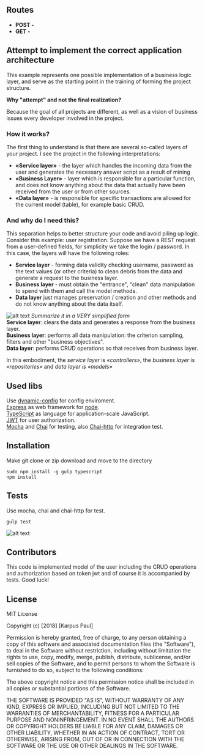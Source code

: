 ## Routes

- **POST -** 
- **GET  -** 
 
## Attempt to implement the correct application architecture
This example represents one possible implementation of a business logic layer, and serve as the starting point in the training of forming the project structure.

**Why "attempt" and not the final realization?**

Because the goal of all projects are different, as well as a vision of business issues every developer involved in the project.

### How it works?

The first thing to understand is that there are several so-called layers of your project. I see the project in the following interpretations:
- **«Service layer»** - the layer which handles the incoming data from the user and generates the necessary answer script as a result of mining
- **«Business Layer»** - layer which is responsible for a particular function, and does not know anything about the data that actually have been received from the user or from other sources.
- **«Data layer»** - is responsible for specific transactions are allowed for the current model (table), for example basic CRUD.

### And why do I need this?
This separation helps to better structure your code and avoid piling up logic. 
Consider this example: user registration. Suppose we have a REST request from a user-defined fields, for simplicity we take the login / password. In this case, the layers will have the following roles: 
- **Service layer** - forming data validity checking username, password as the text values (or other criteria) to clean debris from the data and generate a request to the business layer. 
- **Business layer** - must obtain the "entrance", "clean" data manipulation to spend with them and call the model methods. 
- **Data layer** just manages preservation / creation and other methods and do not know anything about the data itself. 

![alt text](https://image.ibb.co/hyoHOQ/Main.png)
*Summarize it in a VERY simplified form*<br />
**Service layer**: clears the data and generates a response from the business layer. <br />
**Business layer**: performs all data manipulation: the criterion sampling, filters and other "business objectives". <br />
**Data layer**: performs CRUD operations so that receives from business layer. <br />

In this embodiment, the *service layer* is *«controllers»*, the *business layer* is *«repositories»* and *data layer is «models»*
## Used libs
Use [dynamic-config](https://github.com/peerigon/dynamic-config) for config enviroment.<br />
[Express](https://github.com/expressjs/express) as web framework for [node](https://nodejs.org/en/).<br />
[TypeScript](https://github.com/Microsoft/TypeScript) as language for application-scale JavaScript.<br />
[JWT](https://jwt.io) for user authorization.<br />
[Mocha](https://mochajs.org) and [Chai](http://chaijs.com) for testing, also [Chai-http](https://github.com/chaijs/chai-http) for integration test.

## Installation
Make git clone or zip download and move to the directory
```
sudo npm install -g gulp typescript
npm install
```
## Tests
Use mocha, chai and chai-http for test.
```
gulp test
```
![alt text](https://image.ibb.co/bs1e3Q/Tests.png)
## Contributors

This code is implemented model of the user including the CRUD operations and authorization based on token jwt and of course it is accompanied by tests.
Good luck!

## License
MIT License

Copyright (c) [2018] [Karpus Paul]

Permission is hereby granted, free of charge, to any person obtaining a copy
of this software and associated documentation files (the "Software"), to deal
in the Software without restriction, including without limitation the rights
to use, copy, modify, merge, publish, distribute, sublicense, and/or sell
copies of the Software, and to permit persons to whom the Software is
furnished to do so, subject to the following conditions:

The above copyright notice and this permission notice shall be included in all
copies or substantial portions of the Software.

THE SOFTWARE IS PROVIDED "AS IS", WITHOUT WARRANTY OF ANY KIND, EXPRESS OR
IMPLIED, INCLUDING BUT NOT LIMITED TO THE WARRANTIES OF MERCHANTABILITY,
FITNESS FOR A PARTICULAR PURPOSE AND NONINFRINGEMENT. IN NO EVENT SHALL THE
AUTHORS OR COPYRIGHT HOLDERS BE LIABLE FOR ANY CLAIM, DAMAGES OR OTHER
LIABILITY, WHETHER IN AN ACTION OF CONTRACT, TORT OR OTHERWISE, ARISING FROM,
OUT OF OR IN CONNECTION WITH THE SOFTWARE OR THE USE OR OTHER DEALINGS IN THE
SOFTWARE.
